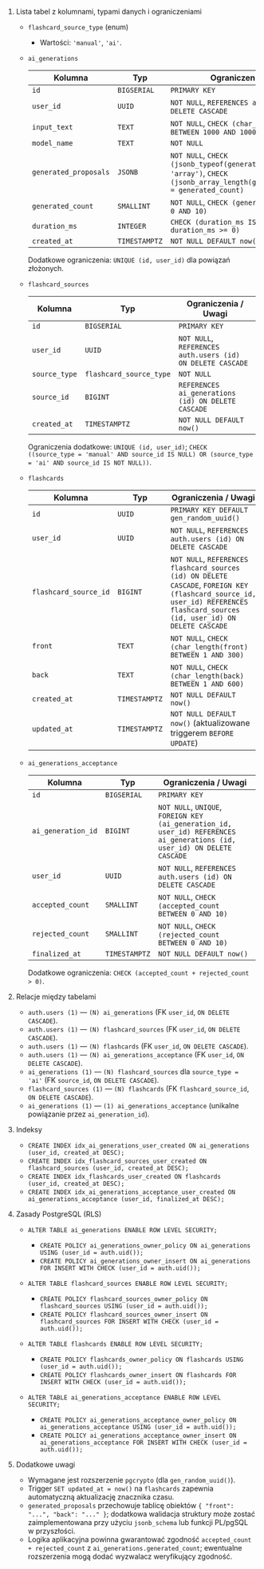 1. Lista tabel z kolumnami, typami danych i ograniczeniami
   - `flashcard_source_type` (enum)
     - Wartości: `'manual'`, `'ai'`.

   - `ai_generations`

     | Kolumna               | Typ           | Ograniczenia / Uwagi                                                                                                                   |
     | --------------------- | ------------- | -------------------------------------------------------------------------------------------------------------------------------------- |
     | `id`                  | `BIGSERIAL`   | `PRIMARY KEY`                                                                                                                          |
     | `user_id`             | `UUID`        | `NOT NULL`, `REFERENCES auth.users (id) ON DELETE CASCADE`                                                                             |
     | `input_text`          | `TEXT`        | `NOT NULL`, `CHECK (char_length(input_text) BETWEEN 1000 AND 10000)`                                                                   |
     | `model_name`          | `TEXT`        | `NOT NULL`                                                                                                                             |
     | `generated_proposals` | `JSONB`       | `NOT NULL`, `CHECK (jsonb_typeof(generated_proposals) = 'array')`, `CHECK (jsonb_array_length(generated_proposals) = generated_count)` |
     | `generated_count`     | `SMALLINT`    | `NOT NULL`, `CHECK (generated_count BETWEEN 0 AND 10)`                                                                                 |
     | `duration_ms`         | `INTEGER`     | `CHECK (duration_ms IS NULL OR duration_ms >= 0)`                                                                                      |
     | `created_at`          | `TIMESTAMPTZ` | `NOT NULL DEFAULT now()`                                                                                                               |

     Dodatkowe ograniczenia: `UNIQUE (id, user_id)` dla powiązań złożonych.

   - `flashcard_sources`

     | Kolumna       | Typ                     | Ograniczenia / Uwagi                                       |
     | ------------- | ----------------------- | ---------------------------------------------------------- |
     | `id`          | `BIGSERIAL`             | `PRIMARY KEY`                                              |
     | `user_id`     | `UUID`                  | `NOT NULL`, `REFERENCES auth.users (id) ON DELETE CASCADE` |
     | `source_type` | `flashcard_source_type` | `NOT NULL`                                                 |
     | `source_id`   | `BIGINT`                | `REFERENCES ai_generations (id) ON DELETE CASCADE`         |
     | `created_at`  | `TIMESTAMPTZ`           | `NOT NULL DEFAULT now()`                                   |

     Ograniczenia dodatkowe: `UNIQUE (id, user_id)`; `CHECK ((source_type = 'manual' AND source_id IS NULL) OR (source_type = 'ai' AND source_id IS NOT NULL))`.

   - `flashcards`

     | Kolumna               | Typ           | Ograniczenia / Uwagi                                                                                                                                                         |
     | --------------------- | ------------- | ---------------------------------------------------------------------------------------------------------------------------------------------------------------------------- |
     | `id`                  | `UUID`        | `PRIMARY KEY DEFAULT gen_random_uuid()`                                                                                                                                      |
     | `user_id`             | `UUID`        | `NOT NULL`, `REFERENCES auth.users (id) ON DELETE CASCADE`                                                                                                                   |
     | `flashcard_source_id` | `BIGINT`      | `NOT NULL`, `REFERENCES flashcard_sources (id) ON DELETE CASCADE`, `FOREIGN KEY (flashcard_source_id, user_id) REFERENCES flashcard_sources (id, user_id) ON DELETE CASCADE` |
     | `front`               | `TEXT`        | `NOT NULL`, `CHECK (char_length(front) BETWEEN 1 AND 300)`                                                                                                                   |
     | `back`                | `TEXT`        | `NOT NULL`, `CHECK (char_length(back) BETWEEN 1 AND 600)`                                                                                                                    |
     | `created_at`          | `TIMESTAMPTZ` | `NOT NULL DEFAULT now()`                                                                                                                                                     |
     | `updated_at`          | `TIMESTAMPTZ` | `NOT NULL DEFAULT now()` (aktualizowane triggerem `BEFORE UPDATE`)                                                                                                           |

   - `ai_generations_acceptance`

     | Kolumna            | Typ           | Ograniczenia / Uwagi                                                                                                      |
     | ------------------ | ------------- | ------------------------------------------------------------------------------------------------------------------------- |
     | `id`               | `BIGSERIAL`   | `PRIMARY KEY`                                                                                                             |
     | `ai_generation_id` | `BIGINT`      | `NOT NULL`, `UNIQUE`, `FOREIGN KEY (ai_generation_id, user_id) REFERENCES ai_generations (id, user_id) ON DELETE CASCADE` |
     | `user_id`          | `UUID`        | `NOT NULL`, `REFERENCES auth.users (id) ON DELETE CASCADE`                                                                |
     | `accepted_count`   | `SMALLINT`    | `NOT NULL`, `CHECK (accepted_count BETWEEN 0 AND 10)`                                                                     |
     | `rejected_count`   | `SMALLINT`    | `NOT NULL`, `CHECK (rejected_count BETWEEN 0 AND 10)`                                                                     |
     | `finalized_at`     | `TIMESTAMPTZ` | `NOT NULL DEFAULT now()`                                                                                                  |

     Dodatkowe ograniczenia: `CHECK (accepted_count + rejected_count > 0)`.

2. Relacje między tabelami
   - `auth.users (1)` — `(N) ai_generations` (FK `user_id`, `ON DELETE CASCADE`).
   - `auth.users (1)` — `(N) flashcard_sources` (FK `user_id`, `ON DELETE CASCADE`).
   - `auth.users (1)` — `(N) flashcards` (FK `user_id`, `ON DELETE CASCADE`).
   - `auth.users (1)` — `(N) ai_generations_acceptance` (FK `user_id`, `ON DELETE CASCADE`).
   - `ai_generations (1)` — `(N) flashcard_sources` dla `source_type = 'ai'` (FK `source_id`, `ON DELETE CASCADE`).
   - `flashcard_sources (1)` — `(N) flashcards` (FK `flashcard_source_id`, `ON DELETE CASCADE`).
   - `ai_generations (1)` — `(1) ai_generations_acceptance` (unikalne powiązanie przez `ai_generation_id`).

3. Indeksy
   - `CREATE INDEX idx_ai_generations_user_created ON ai_generations (user_id, created_at DESC);`
   - `CREATE INDEX idx_flashcard_sources_user_created ON flashcard_sources (user_id, created_at DESC);`
   - `CREATE INDEX idx_flashcards_user_created ON flashcards (user_id, created_at DESC);`
   - `CREATE INDEX idx_ai_generations_acceptance_user_created ON ai_generations_acceptance (user_id, finalized_at DESC);`

4. Zasady PostgreSQL (RLS)
   - `ALTER TABLE ai_generations ENABLE ROW LEVEL SECURITY;`
     - `CREATE POLICY ai_generations_owner_policy ON ai_generations USING (user_id = auth.uid());`
     - `CREATE POLICY ai_generations_owner_insert ON ai_generations FOR INSERT WITH CHECK (user_id = auth.uid());`

   - `ALTER TABLE flashcard_sources ENABLE ROW LEVEL SECURITY;`
     - `CREATE POLICY flashcard_sources_owner_policy ON flashcard_sources USING (user_id = auth.uid());`
     - `CREATE POLICY flashcard_sources_owner_insert ON flashcard_sources FOR INSERT WITH CHECK (user_id = auth.uid());`

   - `ALTER TABLE flashcards ENABLE ROW LEVEL SECURITY;`
     - `CREATE POLICY flashcards_owner_policy ON flashcards USING (user_id = auth.uid());`
     - `CREATE POLICY flashcards_owner_insert ON flashcards FOR INSERT WITH CHECK (user_id = auth.uid());`

   - `ALTER TABLE ai_generations_acceptance ENABLE ROW LEVEL SECURITY;`
     - `CREATE POLICY ai_generations_acceptance_owner_policy ON ai_generations_acceptance USING (user_id = auth.uid());`
     - `CREATE POLICY ai_generations_acceptance_owner_insert ON ai_generations_acceptance FOR INSERT WITH CHECK (user_id = auth.uid());`

5. Dodatkowe uwagi
   - Wymagane jest rozszerzenie `pgcrypto` (dla `gen_random_uuid()`).
   - Trigger `SET updated_at = now()` na `flashcards` zapewnia automatyczną aktualizację znacznika czasu.
   - `generated_proposals` przechowuje tablicę obiektów `{ "front": "...", "back": "..." }`; dodatkowa walidacja struktury może zostać zaimplementowana przy użyciu `jsonb_schema` lub funkcji PL/pgSQL w przyszłości.
   - Logika aplikacyjna powinna gwarantować zgodność `accepted_count + rejected_count` z `ai_generations.generated_count`; ewentualne rozszerzenia mogą dodać wyzwalacz weryfikujący zgodność.
